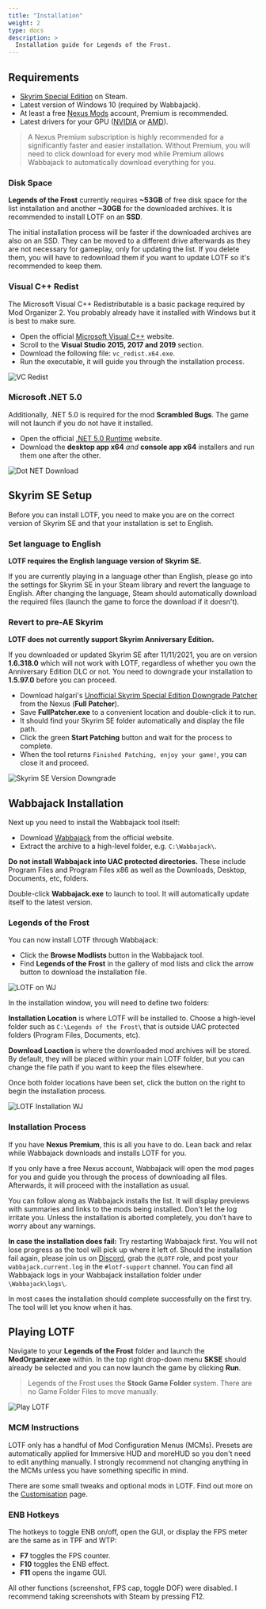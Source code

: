```yaml
---
title: "Installation"
weight: 2
type: docs
description: >
  Installation guide for Legends of the Frost.
---
```


## Requirements

- [Skyrim Special Edition](https://store.steampowered.com/app/489830/The_Elder_Scrolls_V_Skyrim_Special_Edition/) on Steam.
- Latest version of Windows 10 (required by Wabbajack).
- At least a free [Nexus Mods](https://www.nexusmods.com/) account, Premium is recommended.
- Latest drivers for your GPU ([NVIDIA](https://www.nvidia.de/Download/index.aspx) or [AMD](https://www.amd.com/en/support)).

> A Nexus Premium subscription is highly recommended for a significantly faster and easier installation. Without Premium, you will need to click download for every mod while Premium allows Wabbajack to automatically download everything for you.

### Disk Space

**Legends of the Frost** currently requires **~53GB** of free disk space for the list installation and another **~30GB** for the downloaded archives. It is recommended to install LOTF on an **SSD**.

The initial installation process will be faster if the downloaded archives are also on an SSD. They can be moved to a different drive afterwards as they are not necessary for gameplay, only for updating the list. If you delete them, you will have to redownload them if you want to update LOTF so it's recommended to keep them.

### Visual C++ Redist

The Microsoft Visual C++ Redistributable is a basic package required by Mod Organizer 2. You probably already have it installed with Windows but it is best to make sure.

- Open the official [Microsoft Visual C++](https://support.microsoft.com/en-us/topic/the-latest-supported-visual-c-downloads-2647da03-1eea-4433-9aff-95f26a218cc0) website.
- Scroll to the **Visual Studio 2015, 2017 and 2019** section.
- Download the following file: `vc_redist.x64.exe`.
- Run the executable, it will guide you through the installation process.

![VC Redist](/Pictures/tpf/initial-setup/vc-redists.png)

### Microsoft .NET 5.0

Additionally, .NET 5.0 is required for the mod **Scrambled Bugs**. The game will not launch if you do not have it installed.

- Open the official [.NET 5.0 Runtime](https://dotnet.microsoft.com/download/dotnet/5.0/runtime) website.
- Download the **desktop app x64** *and* **console app x64** installers and run them one after the other.

![Dot NET Download](/Pictures/lotf/installation/dot-net-download.png)

## Skyrim SE Setup

Before you can install LOTF, you need to make you are on the correct version of Skyrim SE and that your installation is set to English.

### Set language to English

**LOTF requires the English language version of Skyrim SE.**

If you are currently playing in a language other than English, please go into the settings for Skyrim SE in your Steam library and revert the language to English. After changing the language, Steam should automatically download the required files (launch the game to force the download if it doesn't).

### Revert to pre-AE Skyrim

**LOTF does not currently support Skyrim Anniversary Edition.**

If you downloaded or updated Skyrim SE after 11/11/2021, you are on version **1.6.318.0** which will not work with LOTF, regardless of whether you own the Anniversary Edition DLC or not. You need to downgrade your installation to **1.5.97.0** before you can proceed.

- Download halgari's [Unofficial Skyrim Special Edition Downgrade Patcher](https://www.nexusmods.com/skyrimspecialedition/mods/57618) from the Nexus (**Full Patcher**).
- Save **FullPatcher.exe** to a convenient location and double-click it to run.
- It should find your Skyrim SE folder automatically and display the file path.
- Click the green **Start Patching** button and wait for the process to complete.
- When the tool returns `Finished Patching, enjoy your game!`, you can close it and proceed.

![Skyrim SE Version Downgrade](/Pictures/lotf/installation/skyrim-se-downgrade.png)

## Wabbajack Installation

Next up you need to install the Wabbajack tool itself:

- Download [Wabbajack](https://www.wabbajack.org/#/) from the official website.
- Extract the archive to a high-level folder, e.g. `C:\Wabbajack\`.

**Do not install Wabbajack into UAC protected directories.** These include Program Files and Program Files x86 as well as the Downloads, Desktop, Documents, etc, folders.

Double-click **Wabbajack.exe** to launch to tool. It will automatically update itself to the latest version.

### Legends of the Frost

You can now install LOTF through Wabbajack:

- Click the **Browse Modlists** button in the Wabbajack tool.
- Find **Legends of the Frost** in the gallery of mod lists and click the arrow button to download the installation file.

![LOTF on WJ](/Pictures/lotf/installation/lotf-on-wj.png)

In the installation window, you will need to define two folders:

**Installation Location** is where LOTF will be installed to. Choose a high-level folder such as `C:\Legends of the Frost\` that is outside UAC protected folders (Program Files, Documents, etc).

**Download Loaction** is where the downloaded mod archives will be stored. By default, they will be placed within your main LOTF folder, but you can change the file path if you want to keep the files elsewhere.

Once both folder locations have been set, click the button on the right to begin the installation process.

![LOTF Installation WJ](/Pictures/lotf/installation/lotf-installation-wj.png)

### Installation Process

If you have **Nexus Premium**, this is all you have to do. Lean back and relax while Wabbajack downloads and installs LOTF for you.

If you only have a free Nexus account, Wabbajack will open the mod pages for you and guide you through the process of downloading all files. Afterwards, it will proceed with the installation as usual.

You can follow along as Wabbajack installs the list. It will display previews with summaries and links to the mods being installed. Don't let the log irritate you. Unless the installation is aborted completely, you don't have to worry about any warnings.

**In case the installation does fail:** Try restarting Wabbajack first. You will not lose progress as the tool will pick up where it left of. Should the installation fail again, please join us on [Discord](https://discord.gg/xCPxJFbCTS), grab the `@LOTF` role, and post your `wabbajack.current.log` in the `#lotf-support` channel. You can find all Wabbajack logs in your Wabbajack installation folder under `\Wabbajack\logs\`.

In most cases the installation should complete successfully on the first try. The tool will let you know when it has.

## Playing LOTF

Navigate to your **Legends of the Frost** folder and launch the **ModOrganizer.exe** within. In the top right drop-down menu **SKSE** should already be selected and you can now launch the game by clicking **Run**.

> Legends of the Frost uses the **Stock Game Folder** system. There are no Game Folder Files to move manually.

![Play LOTF](/Pictures/lotf/installation/launch-lotf.png)

### MCM Instructions

LOTF only has a handful of Mod Configuration Menus (MCMs). Presets are automatically applied for Immersive HUD and moreHUD so you don't need to edit anything manually. I strongly recommend not changing anything in the MCMs unless you have something specific in mind.

There are some small tweaks and optional mods in LOTF. Find out more on the [Customisation](/lotf/customisation) page.

### ENB Hotkeys

The hotkeys to toggle ENB on/off, open the GUI, or display the FPS meter are the same as in TPF and WTP:

- **F7** toggles the FPS counter.
- **F10** toggles the ENB effect.
- **F11** opens the ingame GUI.

All other functions (screenshot, FPS cap, toggle DOF) were disabled. I recommend taking screenshots with Steam by pressing F12.